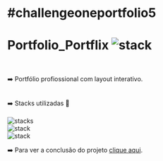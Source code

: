 <h1>#challengeoneportfolio5</h1>

# Portfolio_Portflix ![stack](https://img.shields.io/badge/Netflix-E50914?style=for-the-badge&logo=netflix&logoColor=white)
<br>

➡️ Portfólio profiossional com layout interativo.
<br>
<br>

➡️ Stacks utilizadas 👀<br>
<br>
![stacks](https://img.shields.io/badge/HTML5-E34F26?style=for-the-badge&logo=html5&logoColor=white)<br>
![stack](https://img.shields.io/badge/CSS3-1572B6?style=for-the-badge&logo=css3&logoColor=white)<br>
![stack](https://img.shields.io/badge/JavaScript-F7DF1E?style=for-the-badge&logo=javascript&logoColor=black)

➡️ Para ver a conclusão do projeto [clique aqui](https://kurjata.github.io/portfolio_one/).

